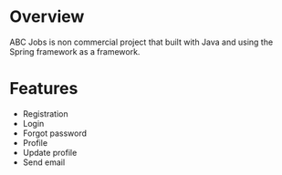 # Overview
ABC Jobs is non commercial project that built with Java and using the Spring framework as a framework.

# Features
- Registration
- Login
- Forgot password
- Profile
- Update profile
- Send email
